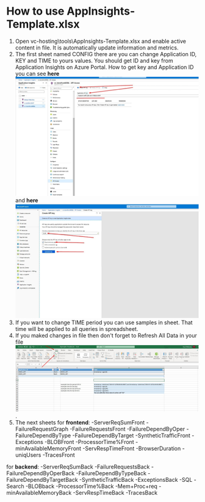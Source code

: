 # How to use AppInsights-Template.xlsx 

1. Open vc-hosting\tools\AppInsights-Template.xlsx and enable active content in file. It is automatically update information and metrics.
2. The first sheet named CONFIG there are you can change Application ID, KEY and TIME to yours values. You should get ID and key from Application Insights on Azure Portal. How to get key and Application ID you can see **here** ![here_App_ID](App_ID.jpg) and **here** ![here_Key](Generate_Key.jpg)
3. If you want to change TIME period you can use samples in sheet. That time will be applied to all queries in spreadsheet.
4. If you maked changes in file then don't forget to Refresh All Data in your file![here_Refresh](Refresh.jpg).
5. The next sheets for **frontend**:
-ServerReqSumFront
-FailureRequestGraph
-FailureRequestsFront
-FailureDependByOper
-FailureDependByType
-FailureDependByTarget
-SyntheticTrafficFront
-Exceptions
-BLOBFront
-ProcessorTime%Front
-minAvailableMemoryFront
-ServRespTimeFront
-BrowserDuration
-uniqUsers
-TracesFront

for **backend**:
-ServerReqSumBack
-FailureRequestsBack
-FailureDependByOperBack
-FailureDependByTypeBack
-FailureDependByTargetBack
-SyntheticTrafficBack
-ExceptionsBack
-SQL
-Search
-BLOBback
-ProcessorTime%Back
-Mem+Proc+req
-minAvailableMemoryBack
-ServRespTimeBack
-TracesBack

